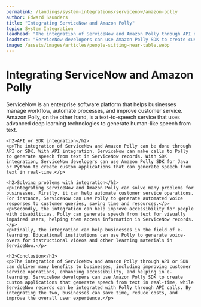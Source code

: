 ```yaml
---
permalink: /landings/system-integrations/servicenow/amazon-polly
author: Edward Saunders
title: "Integrating ServiceNow and Amazon Polly"
topic: System Integration
leadhead: "The integration of ServiceNow and Amazon Polly through API or SDK can deliver many benefits to businesses, including improving customer service operations, enhancing accessibility, and helping in e-learning"
leadtext: "ServiceNow developers can use Amazon Polly SDK to create custom applications that generate speech from text in real-time, while ServiceNow records can be integrated with Polly through API calls. By integrating the two, businesses can save time, reduce costs, and improve the overall user experience."
image: /assets/images/articles/people-sitting-near-table.webp
---
```

<div class="arttext">    <h1>Integrating ServiceNow and Amazon Polly</h1>
    <p>ServiceNow is an enterprise software platform that helps businesses manage workflow, automate processes, and improve customer service. Amazon Polly, on the other hand, is a text-to-speech service that uses advanced deep learning technologies to generate human-like speech from text.</p>

    <h2>API or SDK integration</h2>
    <p>The integration of ServiceNow and Amazon Polly can be done through API or SDK. With API integration, ServiceNow can make calls to Polly to generate speech from text in ServiceNow records. With SDK integration, ServiceNow developers can use Amazon Polly SDK for Java or Python to create custom applications that can generate speech from text in real-time.</p>

    <h2>Solving problems with integration</h2>
    <p>Integrating ServiceNow and Amazon Polly can solve many problems for businesses. Firstly, it can help automate customer service operations. For instance, ServiceNow can use Polly to generate automated voice responses to customer queries, saving time and resources.</p>
    <p>Secondly, the integration can help improve accessibility for people with disabilities. Polly can generate speech from text for visually impaired users, helping them access information in ServiceNow records.</p>
    <p>Finally, the integration can help businesses in the field of e-learning. Educational institutions can use Polly to generate voice-overs for instructional videos and other learning materials in ServiceNow.</p>

    <h2>Conclusion</h2>
    <p>The integration of ServiceNow and Amazon Polly through API or SDK can deliver many benefits to businesses, including improving customer service operations, enhancing accessibility, and helping in e-learning. ServiceNow developers can use Amazon Polly SDK to create custom applications that generate speech from text in real-time, while ServiceNow records can be integrated with Polly through API calls. By integrating the two, businesses can save time, reduce costs, and improve the overall user experience.</p>

</div>
